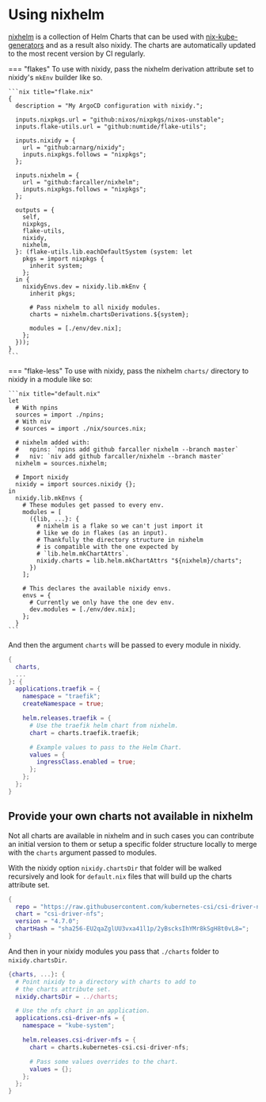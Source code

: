 # Using nixhelm

[nixhelm](https://github.com/farcaller/nixhelm) is a collection of Helm Charts that can be used with [nix-kube-generators](https://github.com/farcaller/nixhelm) and as a result also nixidy. The charts are automatically updated to the most recent version by CI regularly.

=== "flakes"
    To use with nixidy, pass the nixhelm derivation attribute set to nixidy's `mkEnv` builder like so.

    ```nix title="flake.nix"
    {
      description = "My ArgoCD configuration with nixidy.";

      inputs.nixpkgs.url = "github:nixos/nixpkgs/nixos-unstable";
      inputs.flake-utils.url = "github:numtide/flake-utils";

      inputs.nixidy = {
        url = "github:arnarg/nixidy";
        inputs.nixpkgs.follows = "nixpkgs";
      };

      inputs.nixhelm = {
        url = "github:farcaller/nixhelm";
        inputs.nixpkgs.follows = "nixpkgs";
      };

      outputs = {
        self,
        nixpkgs,
        flake-utils,
        nixidy,
        nixhelm,
      }: (flake-utils.lib.eachDefaultSystem (system: let
        pkgs = import nixpkgs {
          inherit system;
        };
      in {
        nixidyEnvs.dev = nixidy.lib.mkEnv {
          inherit pkgs;

          # Pass nixhelm to all nixidy modules.
          charts = nixhelm.chartsDerivations.${system};

          modules = [./env/dev.nix];
        };
      }));
    }
    ```

=== "flake-less"
    To use with nixidy, pass the nixhelm `charts/` directory to nixidy in a module like so:

    ```nix title="default.nix"
    let
      # With npins
      sources = import ./npins;
      # With niv
      # sources = import ./nix/sources.nix;

      # nixhelm added with:
      #   npins: `npins add github farcaller nixhelm --branch master`
      #   niv: `niv add github farcaller/nixhelm --branch master`
      nixhelm = sources.nixhelm;

      # Import nixidy
      nixidy = import sources.nixidy {};
    in
      nixidy.lib.mkEnvs {
        # These modules get passed to every env.
        modules = [
          ({lib, ...}: {
            # nixhelm is a flake so we can't just import it
            # like we do in flakes (as an input).
            # Thankfully the directory structure in nixhelm
            # is compatible with the one expected by
            # `lib.helm.mkChartAttrs`.
            nixidy.charts = lib.helm.mkChartAttrs "${nixhelm}/charts";
          })
        ];

        # This declares the available nixidy envs.
        envs = {
          # Currently we only have the one dev env.
          dev.modules = [./env/dev.nix];
        };
      }
    ```

And then the argument `charts` will be passed to every module in nixidy.

```nix title="./env/dev.nix"
{
  charts,
  ...
}: {
  applications.traefik = {
    namespace = "traefik";
    createNamespace = true;

    helm.releases.traefik = {
      # Use the traefik helm chart from nixhelm.
      chart = charts.traefik.traefik;

      # Example values to pass to the Helm Chart.
      values = {
        ingressClass.enabled = true;
      };
    };
  };
}
```

## Provide your own charts not available in nixhelm

Not all charts are available in nixhelm and in such cases you can contribute an initial version to them or setup a specific folder structure locally to merge with the `charts` argument passed to modules.

With the nixidy option `nixidy.chartsDir` that folder will be walked recursively and look for `default.nix` files that will build up the charts attribute set.

```nix title="./charts/kubernetes-csi/csi-driver-nfs/default.nix"
{
  repo = "https://raw.githubusercontent.com/kubernetes-csi/csi-driver-nfs/master/charts";
  chart = "csi-driver-nfs";
  version = "4.7.0";
  chartHash = "sha256-EU2qaZglUU3vxa41l1p/2yBscksIhYMr8kSgH8t0vL8=";
}
```

And then in your nixidy modules you pass that `./charts` folder to `nixidy.chartsDir`.

```nix title="./env/dev.nix"
{charts, ...}: {
  # Point nixidy to a directory with charts to add to
  # the charts attribute set.
  nixidy.chartsDir = ../charts;

  # Use the nfs chart in an application.
  applications.csi-driver-nfs = {
    namespace = "kube-system";

    helm.releases.csi-driver-nfs = {
      chart = charts.kubernetes-csi.csi-driver-nfs;

      # Pass some values overrides to the chart.
      values = {};
    };
  };
}
```
